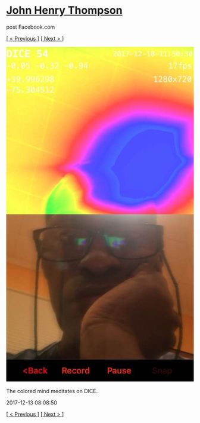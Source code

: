 # [John Henry Thompson](../README.md)
post Facebook.com

[[ < Previous ]](2017-12-13-1.md) [[ Next > ]](2017-12-12-1.md)

[![](../media/2017-12-13/Timeline-Photos-The-colored-mind-meditates-on-DICE.jpg)](../README.md)

The colored mind meditates on DICE.

2017-12-13 08:08:50

[[ < Previous ]](2017-12-13-1.md) [[ Next > ]](2017-12-12-1.md)